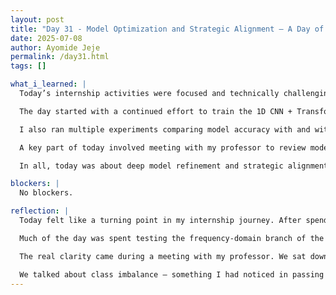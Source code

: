 ```yaml
---
layout: post
title: "Day 31 - Model Optimization and Strategic Alignment – A Day of Progress and Guidance"
date: 2025-07-08
author: Ayomide Jeje
permalink: /day31.html
tags: []

what_i_learned: |
  Today’s internship activities were focused and technically challenging, with meaningful progress made on the multimodal deep learning pipeline for ECG classification.

  The day started with a continued effort to train the 1D CNN + Transformer model on frequency-domain ECG data derived from the PTB-XL dataset. After some previous instability and suboptimal results, today's goal was to refine the architecture and ensure better feature learning from the FFT-transformed signals.

  I also ran multiple experiments comparing model accuracy with and without integrated metadata, while monitoring training logs and validation metrics. Adjustments were made to input shapes and model layers to resolve compatibility issues between the frequency-domain tensors and the Transformer block.

  A key part of today involved meeting with my professor to review model performance and future plans. During this meeting, we discussed preparations for the 2D CNN pipeline for spectrogram-based learning, which will serve as the visual modality of the hybrid model. I’ll also begin experimenting with class weights or oversampling to counter class imbalance.

  In all, today was about deep model refinement and strategic alignment — laying the groundwork for a more robust, high-performing ECG diagnostic model.

blockers: |
  No blockers.

reflection: |
  Today felt like a turning point in my internship journey. After spending the last few days wrestling with the performance of the 1D CNN + Transformer model, I finally took a step back to reflect on what wasn’t working and began moving toward a clearer, more structured plan.

  Much of the day was spent testing the frequency-domain branch of the model. Despite earlier excitement about integrating FFT-transformed ECG signals, the results weren’t meeting expectations. Accuracy was still lagging behind the simpler 1D CNN trained on time-domain features. It was frustrating — not because the model failed, but because I knew it had potential. I realized that without deeper tuning or better integration of metadata, I was only scratching the surface.

  The real clarity came during a meeting with my professor. We sat down to review the entire pipeline: what had worked, what hadn’t, and where we needed to go next. I walked him through the current model architecture, data pipeline, and results. He listened closely and asked questions that forced me to think more critically about the structure of my inputs, especially the role of metadata and how to fuse modalities effectively.

  We talked about class imbalance — something I had noticed in passing but hadn’t fully addressed. His suggestion to experiment with class weighting or oversampling gave me a new line of thinking. We also agreed to aim for a stronger benchmark: 85–90% accuracy across all classes, using the full dataset and all available features (time, frequency, and metadata).
---
```

